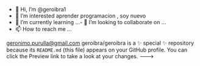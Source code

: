 - 👋 Hi, I’m @geroibra1
- 👀 I’m interested  aprender programacion , soy nuevo
- 🌱 I’m currently learning ...- 💞️ I’m looking to collaborate on ...
- 📫 How to reach me ...

geronimo.purulla@gmail.com
geroibra/geroibra is a ✨ special ✨ repository because its `README.md` (this file) appears on your GitHub profile.
You can click the Preview link to take a look at your changes.
--->
